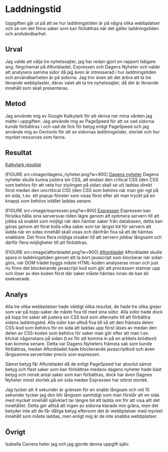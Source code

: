 ---
---
Laddningstid
=======================

Uppgiften går ut på att se hur laddningstiden är på några olika webbplatser och se om det finns saker som kan förbättras när det gäller laddningstiden och andvändbarhet.

Urval
-----------------------

Jag valde att välja tre nyhetssajter, jag har redan gjort en rapport tidigare ang. färgchemat på Aftonbladet, Expressen och Dagens Nyheter och valde att analysera samma sidor då jag även är intresserad i hur laddningstiden och användbarheten är på sidorna. Jag tror även att det ärbra att ta tre liknande webbplaster, därav valet att ta tre nyhetssajter, då det är liknande innehåll som skall presenteras.

Metod
-----------------------
Jag använde mig av Google Kalkylark för att skriva ner mina värden jag mätte i uppgiften. Jag använde mig av PageSpeed för att se vad sidorna kunde förbättras i och vad de fick för betyg enligt PageSpeed och jag använde mig av Devtools för att se sidornas laddningstider, storlek och hur mycket resources som fanns.

Resultat
-----------------------

[Kalkylark resultat](https://docs.google.com/spreadsheets/d/18I4ZIz4S9L5z8BuzHKyEf8s7K2bvJvyHwGlIFzARB1Y/edit#gid=0)


[FIGURE src=image/dagens_nyheter.png?w=900]
[Dagens nyheter](https://www.dn.se/)
Dagens nyheter skulle kunna justera sin CSS, att endast den critical CSS (den CSS som behövs för att veta hur stylingen på sidan skall se ut) laddas direkt först medan den uncrtitical CSS (den CSS som behövs när man gör ngt på en sida, t.ex. ett popup-fönster som visas först efter att man tryckt på en knapp) som behövs istället laddas senare.


[FIGURE src=image/expressen.png?w=900]
[Expressen](https://www.expressen.se/)
Expressen kan försöka hålla sina serversvar-tiden lägre genom att optimera servern till att jobba så snabbt som möjligt när den hämtar saker från databasen, detta kan göras genom att först kolla vilka saker som tar längst tid för servern att ladda när en sidas innehåll skall visas och därifrån fixa så att de hämtas snabbare. Det finns flera möjliga orsaker till att servern jobbar långsamt och därför flera möjligheter till att förbättras.


[FIGURE src=image/aftonbladet.png?w=900]
[Aftonbladet](https://www.aftonbladet.se/)
Aftonbladet skulle spara in laddningstiden genom att ta bort  javascript som blockerar när sidan görs, när DOM trädet byggs måste HTML-koden analyseras innan och just nu finns det blockerande javascript kod som gör att processen stannar upp och löser av den koden först där saker måste hämtas innan de kan bli exekverade.


Analys
-----------------------
Alla tre olika webbplatser hade väldigt olika resultat, de hade tre olika grejer som var på topp-saker de måste fixa till med sina sidor. Alla sidor hade dock på topp tre saker att justera sin CSS kod som alternativ till att förbättra sidans laddningstid. Alla sidor kan alltså fixa till så att den främsta delen CSS-kod som behövs för en sida att laddas upp först läses av medan den delen av CSS-koden som behövs för saker man gör efter att man t.ex. klickat någonstans på sidan (t.ex för att komma in på en artikels brödtext) kan komma senare. Detta var Dagens Nyheters främsta sak som kunde förbättras, medan Aftonbladet hade blockerande javascriptkod och även långsamma servertider precis som expressen.

Sämst betyg får Aftonbladet då de enligt PageSpeed har absolut sämst betyg och flest saker som kan förbättras medans dagens nyheter hade bäst betyg och minsk antal saker som kan förbättras, dock har även Dagnes Nyheter minst storlek på sin sida medan Expressen har störst storlek.

Jag tycker att 4 sekunder är gränsen för en snabb långsam och vid 10 sekunder tycker jag den blir långsam samtidigt som man förstår att en sida med mycket innehåll självklart tar längre tid att ladda om för att visa allt det innehållet. Detta gör alltså att ingen av sidorna klarade min gräns, men det betyder inte att de får dåliga betyg eftersom det är webbplatser med mycket innehåll som måste laddas, men enligt mig är de inte snabba webbplatser.


Övrigt
-----------------------

Isabella Carrera heter jag och jag gjorde denna uppgift själv.
